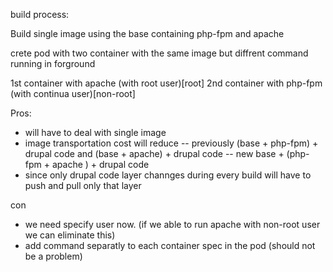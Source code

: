 build process:

Build single image using the base containing php-fpm and apache

crete pod with two container with the same image but diffrent command running in forground

1st container with apache (with root user)[root] 
2nd container with php-fpm (with continua user)[non-root]


Pros:
- will have to deal with single image
- image transportation cost will reduce 
-- previously  (base + php-fpm) + drupal code and (base + apache) + drupal code
-- new    base + (php-fpm + apache ) + drupal code
- since only drupal code layer channges during every build will have to push and pull only that layer

con
- we need specify user now. (if we able to run apache with non-root user we can eliminate this)
- add command separatly to each container spec in the pod (should not be a problem)